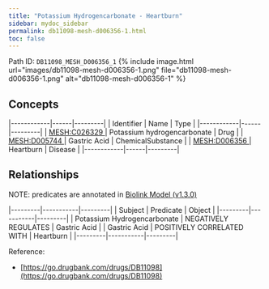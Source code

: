 ```yaml
---
title: "Potassium Hydrogencarbonate - Heartburn"
sidebar: mydoc_sidebar
permalink: db11098-mesh-d006356-1.html
toc: false 
---
```



Path ID: `DB11098_MESH_D006356_1`
{% include image.html url="images/db11098-mesh-d006356-1.png" file="db11098-mesh-d006356-1.png" alt="db11098-mesh-d006356-1" %}

## Concepts

|------------|------|---------|
| Identifier | Name | Type    |
|------------|------|---------|
| <a href="https://identifiers.org/MESH:C026329">MESH:C026329 </a> | Potassium hydrogencarbonate | Drug |
| <a href="https://identifiers.org/MESH:D005744">MESH:D005744 </a> | Gastric Acid | ChemicalSubstance |
| <a href="https://identifiers.org/MESH:D006356">MESH:D006356 </a> | Heartburn | Disease |
|------------|------|---------|

## Relationships


NOTE: predicates are annotated in <a href="https://github.com/biolink/biolink-model/releases/tag/v1.3.0">Biolink Model (v1.3.0)</a>

|---------|-----------|---------|
| Subject | Predicate | Object  |
|---------|-----------|---------|
| Potassium Hydrogencarbonate | NEGATIVELY REGULATES | Gastric Acid |
| Gastric Acid | POSITIVELY CORRELATED WITH | Heartburn |
|---------|-----------|---------|

Reference: 
  - [https://go.drugbank.com/drugs/DB11098](https://go.drugbank.com/drugs/DB11098)
